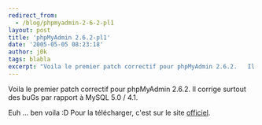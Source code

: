 ```yaml
---
redirect_from:
  - /blog/phpmyadmin-2-6-2-pl1
layout: post
title: 'phpMyAdmin 2.6.2-pl1'
date: '2005-05-05 08:23:18'
author: j0k
tags: blabla
excerpt: "Voila le premier patch correctif pour phpMyAdmin 2.6.2.   Il corrige surtout des buGs par rapport à MySQL 5.0 / 4.1.  \n  \nEuh ... ben voila :D   Pour la télécharger, c'est sur le site [officiel](http://www.phpmyadmin.net/home_page/downloads.php#2.6.2-pl1)."
---
```


Voila le premier patch correctif pour phpMyAdmin 2.6.2.   Il corrige surtout des buGs par rapport à MySQL 5.0 / 4.1.

Euh ... ben voila :D   Pour la télécharger, c'est sur le site [officiel](http://www.phpmyadmin.net/home_page/downloads.php#2.6.2-pl1).

